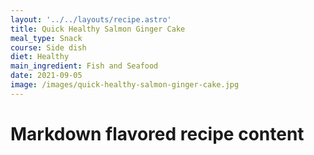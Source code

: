 ```yaml
---
layout: '../../layouts/recipe.astro'
title: Quick Healthy Salmon Ginger Cake
meal_type: Snack
course: Side dish
diet: Healthy
main_ingredient: Fish and Seafood
date: 2021-09-05
image: /images/quick-healthy-salmon-ginger-cake.jpg
---
```


# Markdown flavored recipe content

